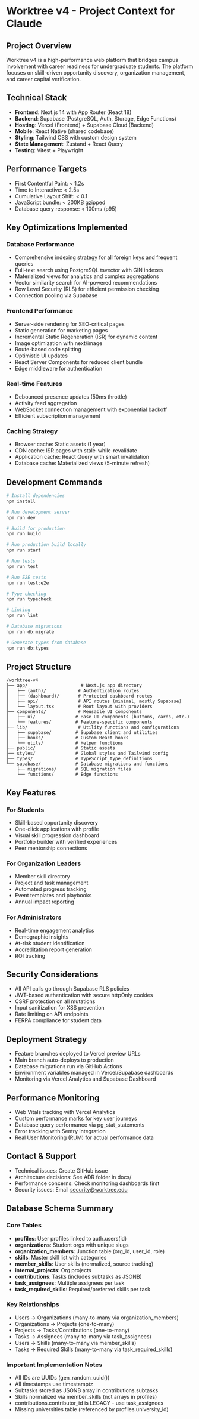 # Worktree v4 - Project Context for Claude

## Project Overview
Worktree v4 is a high-performance web platform that bridges campus involvement with career readiness for undergraduate students. The platform focuses on skill-driven opportunity discovery, organization management, and career capital verification.

## Technical Stack
- **Frontend**: Next.js 14 with App Router (React 18)
- **Backend**: Supabase (PostgreSQL, Auth, Storage, Edge Functions)
- **Hosting**: Vercel (Frontend) + Supabase Cloud (Backend)
- **Mobile**: React Native (shared codebase)
- **Styling**: Tailwind CSS with custom design system
- **State Management**: Zustand + React Query
- **Testing**: Vitest + Playwright

## Performance Targets
- First Contentful Paint: < 1.2s
- Time to Interactive: < 2.5s
- Cumulative Layout Shift: < 0.1
- JavaScript bundle: < 200KB gzipped
- Database query response: < 100ms (p95)

## Key Optimizations Implemented

### Database Performance
- Comprehensive indexing strategy for all foreign keys and frequent queries
- Full-text search using PostgreSQL tsvector with GIN indexes
- Materialized views for analytics and complex aggregations
- Vector similarity search for AI-powered recommendations
- Row Level Security (RLS) for efficient permission checking
- Connection pooling via Supabase

### Frontend Performance
- Server-side rendering for SEO-critical pages
- Static generation for marketing pages
- Incremental Static Regeneration (ISR) for dynamic content
- Image optimization with next/image
- Route-based code splitting
- Optimistic UI updates
- React Server Components for reduced client bundle
- Edge middleware for authentication

### Real-time Features
- Debounced presence updates (50ms throttle)
- Activity feed aggregation
- WebSocket connection management with exponential backoff
- Efficient subscription management

### Caching Strategy
- Browser cache: Static assets (1 year)
- CDN cache: ISR pages with stale-while-revalidate
- Application cache: React Query with smart invalidation
- Database cache: Materialized views (5-minute refresh)

## Development Commands
```bash
# Install dependencies
npm install

# Run development server
npm run dev

# Build for production
npm run build

# Run production build locally
npm run start

# Run tests
npm run test

# Run E2E tests
npm run test:e2e

# Type checking
npm run typecheck

# Linting
npm run lint

# Database migrations
npm run db:migrate

# Generate types from database
npm run db:types
```

## Project Structure
```
/worktree-v4
├── app/                    # Next.js app directory
│   ├── (auth)/            # Authentication routes
│   ├── (dashboard)/       # Protected dashboard routes
│   ├── api/               # API routes (minimal, mostly Supabase)
│   └── layout.tsx         # Root layout with providers
├── components/            # Reusable UI components
│   ├── ui/               # Base UI components (buttons, cards, etc.)
│   └── features/         # Feature-specific components
├── lib/                   # Utility functions and configurations
│   ├── supabase/         # Supabase client and utilities
│   ├── hooks/            # Custom React hooks
│   └── utils/            # Helper functions
├── public/               # Static assets
├── styles/               # Global styles and Tailwind config
├── types/                # TypeScript type definitions
└── supabase/             # Database migrations and functions
    ├── migrations/       # SQL migration files
    └── functions/        # Edge functions
```

## Key Features

### For Students
- Skill-based opportunity discovery
- One-click applications with profile
- Visual skill progression dashboard
- Portfolio builder with verified experiences
- Peer mentorship connections

### For Organization Leaders
- Member skill directory
- Project and task management
- Automated progress tracking
- Event templates and playbooks
- Annual impact reporting

### For Administrators
- Real-time engagement analytics
- Demographic insights
- At-risk student identification
- Accreditation report generation
- ROI tracking

## Security Considerations
- All API calls go through Supabase RLS policies
- JWT-based authentication with secure httpOnly cookies
- CSRF protection on all mutations
- Input sanitization for XSS prevention
- Rate limiting on API endpoints
- FERPA compliance for student data

## Deployment Strategy
- Feature branches deployed to Vercel preview URLs
- Main branch auto-deploys to production
- Database migrations run via GitHub Actions
- Environment variables managed in Vercel/Supabase dashboards
- Monitoring via Vercel Analytics and Supabase Dashboard

## Performance Monitoring
- Web Vitals tracking with Vercel Analytics
- Custom performance marks for key user journeys
- Database query performance via pg_stat_statements
- Error tracking with Sentry integration
- Real User Monitoring (RUM) for actual performance data

## Contact & Support
- Technical issues: Create GitHub issue
- Architecture decisions: See ADR folder in docs/
- Performance concerns: Check monitoring dashboards first
- Security issues: Email security@worktree.edu

## Database Schema Summary

### Core Tables
- **profiles**: User profiles linked to auth.users(id)
- **organizations**: Student orgs with unique slugs
- **organization_members**: Junction table (org_id, user_id, role)
- **skills**: Master skill list with categories
- **member_skills**: User skills (normalized, source tracking)
- **internal_projects**: Org projects
- **contributions**: Tasks (includes subtasks as JSONB)
- **task_assignees**: Multiple assignees per task
- **task_required_skills**: Required/preferred skills per task

### Key Relationships
- Users → Organizations (many-to-many via organization_members)
- Organizations → Projects (one-to-many)
- Projects → Tasks/Contributions (one-to-many)
- Tasks → Assignees (many-to-many via task_assignees)
- Users → Skills (many-to-many via member_skills)
- Tasks → Required Skills (many-to-many via task_required_skills)

### Important Implementation Notes
- All IDs are UUIDs (gen_random_uuid())
- All timestamps use timestamptz
- Subtasks stored as JSONB array in contributions.subtasks
- Skills normalized via member_skills (not arrays in profiles)
- contributions.contributor_id is LEGACY - use task_assignees
- Missing universities table (referenced by profiles.university_id)
